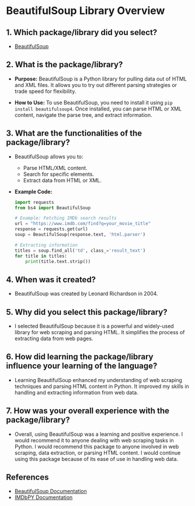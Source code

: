 # BeautifulSoup Library Overview

## 1. Which package/library did you select?
   - [BeautifulSoup](https://www.crummy.com/software/BeautifulSoup/bs4/doc/)

## 2. What is the package/library?
   - **Purpose:** BeautifulSoup is a Python library for pulling data out of HTML and XML files. It allows you to try out different parsing strategies or trade speed for flexibility.

   - **How to Use:** To use BeautifulSoup, you need to install it using `pip install beautifulsoup4`. Once installed, you can parse HTML or XML content, navigate the parse tree, and extract information.

## 3. What are the functionalities of the package/library?
   - BeautifulSoup allows you to:
     - Parse HTML/XML content.
     - Search for specific elements.
     - Extract data from HTML or XML.

   - **Example Code:**
     ```python
     import requests
     from bs4 import BeautifulSoup

     # Example: Fetching IMDb search results
     url = "https://www.imdb.com/find?q=your_movie_title"
     response = requests.get(url)
     soup = BeautifulSoup(response.text, 'html.parser')

     # Extracting information
     titles = soup.find_all('td', class_='result_text')
     for title in titles:
         print(title.text.strip())
     ```

## 4. When was it created?
   - BeautifulSoup was created by Leonard Richardson in 2004.

## 5. Why did you select this package/library?
   - I selected BeautifulSoup because it is a powerful and widely-used library for web scraping and parsing HTML. It simplifies the process of extracting data from web pages.

## 6. How did learning the package/library influence your learning of the language?
   - Learning BeautifulSoup enhanced my understanding of web scraping techniques and parsing HTML content in Python. It improved my skills in handling and extracting information from web data.

## 7. How was your overall experience with the package/library?
   - Overall, using BeautifulSoup was a learning and positive experience. I would recommend it to anyone dealing with web scraping tasks in Python. I would recommend this package to anyone involved in web scraping, data extraction, or parsing HTML content. I would continue using this package because of its ease of use in handling web data.

## References
   - [BeautifulSoup Documentation](https://www.crummy.com/software/BeautifulSoup/bs4/doc/)
   - [IMDbPY Documentation](https://imdbpy.readthedocs.io/en/latest/)
